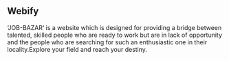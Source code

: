 ## Webify
‘JOB-BAZAR‘ is a website which is designed for providing a bridge between talented, skilled people who are ready to work but are in lack of opportunity and the people who are searching for such an enthusiastic one in their locality.Explore your field and reach your destiny.
